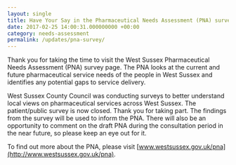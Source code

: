 ```yaml
---
layout: single
title: Have Your Say in the Pharmaceutical Needs Assessment (PNA) survey
date: 2017-02-25 14:00:31.000000000 +00:00
category: needs-assessment
permalink: /updates/pna-survey/
---
```


Thank you for taking the time to visit the West Sussex Pharmaceutical Needs Assessment (PNA) survey page. The PNA looks at the current and future pharmaceutical service needs of the people in West Sussex and identifies any potential gaps to service delivery.

West Sussex County Council was conducting surveys to better understand local views on pharmaceutical services across West Sussex. The patient/public survey is now closed. Thank you for taking part. The findings from the survey will be used to inform the PNA. There will also be an opportunity to comment on the draft PNA during the consultation period in the near future, so please keep an eye out for it.

To find out more about the PNA, please visit [www.westsussex.gov.uk/pna](http://www.westsussex.gov.uk/pna).
